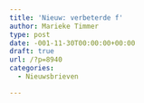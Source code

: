 ```yaml
---
title: 'Nieuw: verbeterde f'
author: Marieke Timmer
type: post
date: -001-11-30T00:00:00+00:00
draft: true
url: /?p=8940
categories:
  - Nieuwsbrieven

---
```

